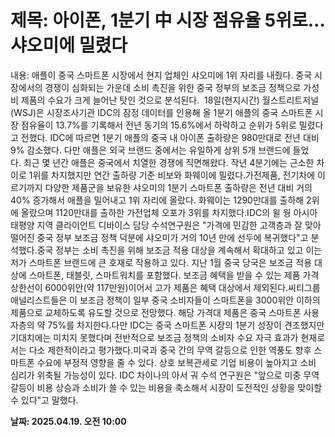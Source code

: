 # **제목: 아이폰, 1분기 中 시장 점유율 5위로…샤오미에 밀렸다**

  내용: 애플이 중국 스마트폰 시장에서 현지 업체인 샤오미에 1위 자리를 내줬다. 중국 시장에서의 경쟁이 심화되는 가운데 소비 촉진을 위한 중국 정부의 보조금 정책으로 가성비 제품의 수요가 크게 늘어난 탓인 것으로 분석된다.  18일(현지시간) 월스트리트저널(WSJ)은 시장조사기관 IDC의 잠정 데이터를 인용해 올 1분기 애플의 중국 스마트폰 시장 점유율이 13.7%를 기록해서 전년 동기의 15.6%에서 하락하고 순위가 5위로 밀렸다고 전했다. IDC에 따르면 1분기 애플의 중국 내 아이폰 출하량은 980만대로 전년 대비 9% 감소했다. 다만 애플은 외국 브랜드 중에서는 유일하게 상위 5개 브랜드에 들었다. 최근 몇 년간 애플은 중국에서 치열한 경쟁에 직면해왔다. 작년 4분기에는 근소한 차이로 1위를 차지했지만 연간 출하량 기준 비보와 화웨이에 밀렸다.가전제품, 전기차에 이르기까지 다양한 제품군을 보유한 샤오미의 1분기 스마트폰 출하량은 전년 대비 거의 40% 증가해서 애플을 밀어내고 1위 자리에 올랐다. 화웨이는 1290만대를 출하해 2위에 올랐으며 1120만대를 출하한 가전업체 오포가 3위를 차지했다.IDC의 윌 웡 아시아태평양 지역 클라이언트 디바이스 담당 수석연구원은 "가격에 민감한 고객층과 잘 맞아떨어진 중국 정부 보조금 정책 덕분에 샤오미가 거의 10년 만에 선두에 복귀했다"고 분석했다.중국 정부는 소비 촉진을 위해 보조금 적용 대상을 계속해서 확대하고 있고 이는 저가 스마트폰 브랜드에 큰 호재로 작용하고 있다. 지난 1월 중국 당국은 보조금 적용 대상에 스마트폰, 태블릿, 스마트워치를 포함했다. 보조금 혜택을 받을 수 있는 제품 가격 상한선이 6000위안(약 117만원)이어서 고가 제품은 혜택 대상에서 제외된다.씨티그룹 애널리스트들은 이 보조금 정책이 일부 중국 소비자들이 스마트폰을 3000위안 이하의 제품으로 교체하도록 유도할 것으로 전망했다. 해당 가격대 제품은 중국 스마트폰 사용자층의 약 75%를 차지한다.다만 IDC는 중국 스마트폰 시장의 1분기 성장이 견조했지만 기대치에는 미치지 못했다며 전반적으로 보조금 정책의 소비자 수요 자극 효과가 현재로서는 다소 제한적이라고 평가했다.미국과 중국 간의 무역 갈등으로 인한 역풍도 향후 스마트폰 수요에 부정적 영향을 줄 수 있다. 상호 보복관세로 기업 비용이 높아지고 소비 심리가 위축될 가능성이 있다. IDC 차이나의 아서 궈 수석 연구원은 "앞으로 미중 무역 갈등이 비용 상승과 소비가 쓸 수 있는 비용을 축소해서 시장이 도전적인 상황을 맞이할 수 있다"고 말했다.

  **날짜: 2025.04.19. 오전 10:00**